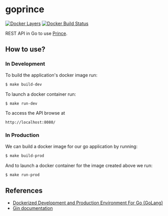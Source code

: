 # goprince

[![Docker Layers](https://images.microbadger.com/badges/image/spoon4/goprince.svg)][microbadger]
[![Docker Build Status](https://img.shields.io/docker/build/spoon4/goprince.svg)][dockerstore]

REST API in Go to use [Prince][prince].

## How to use?

### In Development
 
To build the application's docker image run:
```bash
$ make build-dev
```

To launch a docker container run:
```bash
$ make run-dev
```

To access the API browse at
```text
http://localhost:8080/
```

### In Production

We can build a docker image for our go application by running:
```bash
$ make build-prod
```

And to launch a docker container for the image created above we run:
```bash
$ make run-prod
```

## References

* [Dockerized Development and Production Environment For Go (GoLang)][tarkan-article]
* [Gin documentation][gin-doc]

[microbadger]:      https://microbadger.com/images/ardeveloppement/node
[dockerstore]:      https://store.docker.com/community/images/ardeveloppement/node
[prince]:           http://www.princexml.com
[tarkan-article]:   https://www.surenderthakran.com/articles/tech/dockerized-development-and-production-environment-golang
[gin-doc]:          https://github.com/gin-gonic/gin/blob/master/README.md
